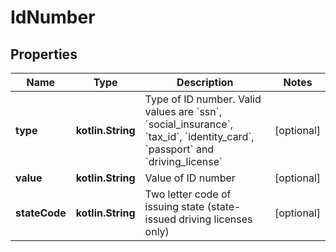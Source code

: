 
# IdNumber

## Properties
Name | Type | Description | Notes
------------ | ------------- | ------------- | -------------
**type** | **kotlin.String** | Type of ID number. Valid values are &#x60;ssn&#x60;, &#x60;social_insurance&#x60;, &#x60;tax_id&#x60;, &#x60;identity_card&#x60;, &#x60;passport&#x60; and &#x60;driving_license&#x60; |  [optional]
**value** | **kotlin.String** | Value of ID number |  [optional]
**stateCode** | **kotlin.String** | Two letter code of issuing state (state-issued driving licenses only) |  [optional]



